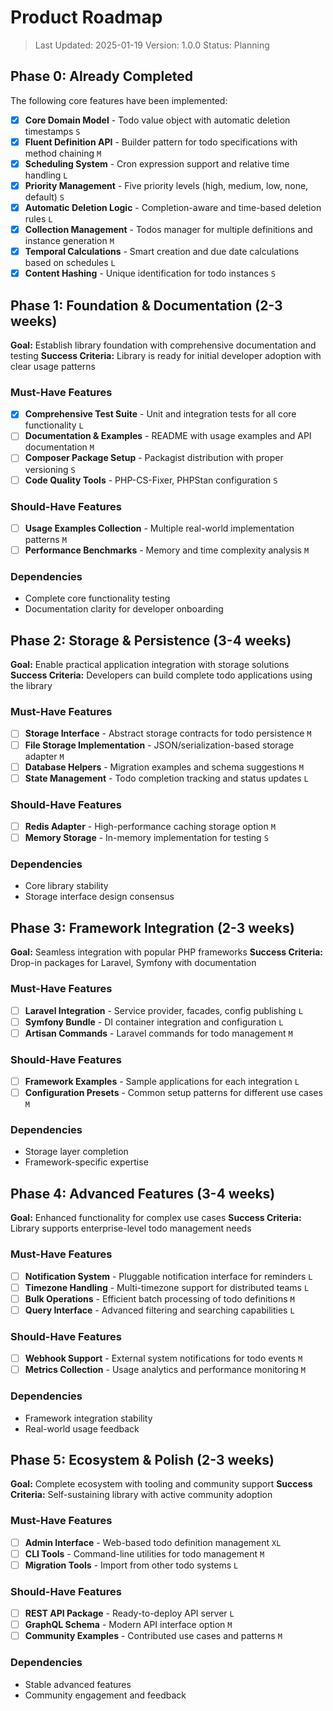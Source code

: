 # Product Roadmap

> Last Updated: 2025-01-19
> Version: 1.0.0
> Status: Planning

## Phase 0: Already Completed

The following core features have been implemented:

- [x] **Core Domain Model** - Todo value object with automatic deletion timestamps `S`
- [x] **Fluent Definition API** - Builder pattern for todo specifications with method chaining `M`
- [x] **Scheduling System** - Cron expression support and relative time handling `L`
- [x] **Priority Management** - Five priority levels (high, medium, low, none, default) `S`
- [x] **Automatic Deletion Logic** - Completion-aware and time-based deletion rules `L`
- [x] **Collection Management** - Todos manager for multiple definitions and instance generation `M`
- [x] **Temporal Calculations** - Smart creation and due date calculations based on schedules `L`
- [x] **Content Hashing** - Unique identification for todo instances `S`

## Phase 1: Foundation & Documentation (2-3 weeks)

**Goal:** Establish library foundation with comprehensive documentation and testing
**Success Criteria:** Library is ready for initial developer adoption with clear usage patterns

### Must-Have Features

- [x] **Comprehensive Test Suite** - Unit and integration tests for all core functionality `L`
- [ ] **Documentation & Examples** - README with usage examples and API documentation `M`
- [ ] **Composer Package Setup** - Packagist distribution with proper versioning `S`
- [ ] **Code Quality Tools** - PHP-CS-Fixer, PHPStan configuration `S`

### Should-Have Features

- [ ] **Usage Examples Collection** - Multiple real-world implementation patterns `M`
- [ ] **Performance Benchmarks** - Memory and time complexity analysis `M`

### Dependencies

- Complete core functionality testing
- Documentation clarity for developer onboarding

## Phase 2: Storage & Persistence (3-4 weeks)

**Goal:** Enable practical application integration with storage solutions
**Success Criteria:** Developers can build complete todo applications using the library

### Must-Have Features

- [ ] **Storage Interface** - Abstract storage contracts for todo persistence `M`
- [ ] **File Storage Implementation** - JSON/serialization-based storage adapter `M`
- [ ] **Database Helpers** - Migration examples and schema suggestions `M`
- [ ] **State Management** - Todo completion tracking and status updates `L`

### Should-Have Features

- [ ] **Redis Adapter** - High-performance caching storage option `M`
- [ ] **Memory Storage** - In-memory implementation for testing `S`

### Dependencies

- Core library stability
- Storage interface design consensus

## Phase 3: Framework Integration (2-3 weeks)

**Goal:** Seamless integration with popular PHP frameworks
**Success Criteria:** Drop-in packages for Laravel, Symfony with documentation

### Must-Have Features

- [ ] **Laravel Integration** - Service provider, facades, config publishing `L`
- [ ] **Symfony Bundle** - DI container integration and configuration `L`
- [ ] **Artisan Commands** - Laravel commands for todo management `M`

### Should-Have Features

- [ ] **Framework Examples** - Sample applications for each integration `L`
- [ ] **Configuration Presets** - Common setup patterns for different use cases `M`

### Dependencies

- Storage layer completion
- Framework-specific expertise

## Phase 4: Advanced Features (3-4 weeks)

**Goal:** Enhanced functionality for complex use cases
**Success Criteria:** Library supports enterprise-level todo management needs

### Must-Have Features

- [ ] **Notification System** - Pluggable notification interface for reminders `L`
- [ ] **Timezone Handling** - Multi-timezone support for distributed teams `L`
- [ ] **Bulk Operations** - Efficient batch processing of todo definitions `M`
- [ ] **Query Interface** - Advanced filtering and searching capabilities `L`

### Should-Have Features

- [ ] **Webhook Support** - External system notifications for todo events `M`
- [ ] **Metrics Collection** - Usage analytics and performance monitoring `M`

### Dependencies

- Framework integration stability
- Real-world usage feedback

## Phase 5: Ecosystem & Polish (2-3 weeks)

**Goal:** Complete ecosystem with tooling and community support
**Success Criteria:** Self-sustaining library with active community adoption

### Must-Have Features

- [ ] **Admin Interface** - Web-based todo definition management `XL`
- [ ] **CLI Tools** - Command-line utilities for todo management `M`
- [ ] **Migration Tools** - Import from other todo systems `L`

### Should-Have Features

- [ ] **REST API Package** - Ready-to-deploy API server `L`
- [ ] **GraphQL Schema** - Modern API interface option `M`
- [ ] **Community Examples** - Contributed use cases and patterns `M`

### Dependencies

- Stable advanced features
- Community engagement and feedback